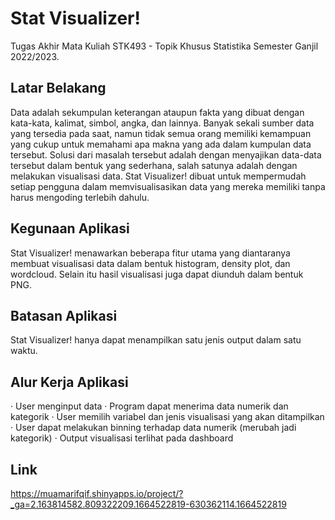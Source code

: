# Stat Visualizer!
Tugas Akhir Mata Kuliah STK493 - Topik Khusus Statistika Semester Ganjil 2022/2023.
## Latar Belakang
Data adalah sekumpulan keterangan ataupun fakta yang dibuat dengan kata-kata, kalimat, simbol, angka, dan lainnya. Banyak sekali sumber data yang tersedia pada saat, namun tidak semua orang memiliki kemampuan yang cukup untuk memahami apa makna yang ada dalam kumpulan data tersebut. Solusi dari masalah tersebut adalah dengan menyajikan data-data tersebut dalam bentuk yang sederhana, salah satunya adalah dengan melakukan visualisasi data. Stat Visualizer! dibuat untuk mempermudah setiap pengguna dalam memvisualisasikan data yang mereka memiliki tanpa harus mengoding terlebih dahulu.
## Kegunaan Aplikasi
Stat Visualizer! menawarkan beberapa fitur utama yang diantaranya membuat visualisasi data dalam bentuk histogram, density plot, dan wordcloud. Selain itu hasil visualisasi juga dapat diunduh dalam bentuk PNG.
## Batasan Aplikasi
Stat Visualizer! hanya dapat menampilkan satu jenis output dalam satu waktu.
## Alur Kerja Aplikasi
· User menginput data
· Program dapat menerima data numerik dan kategorik
· User memilih variabel dan jenis visualisasi yang akan ditampilkan
· User dapat melakukan binning terhadap data numerik (merubah jadi kategorik)
· Output visualisasi terlihat pada dashboard
## Link
https://muamarifqif.shinyapps.io/project/?_ga=2.163814582.809322209.1664522819-630362114.1664522819
